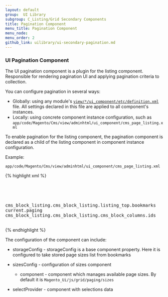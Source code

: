 ```yaml
---
layout: default
group:  UI Library
subgroup: C_Listing/Grid Secondary Components
title: Pagination Component
menu_title: Pagination Component
menu_node:
menu_order: 2
github_link: uilibrary/ui-secondary-pagination.md
---
```


<h3 id="pagination">UI Pagination Component</h3>

The UI pagination component is a plugin for the listing component. Responsible for rendering pagination UI and applying pagination criteria to collection.

You can configure pagination in several ways:

* Globally: using any module's <a href="{{ site.gdeurl }}ui-library/ui-definition.html">`view/*/ui_component/etc/definition.xml`</a> file. All settings declared in this file are applied to all component's instances.
* Locally: using concrete component instance configuration, such as `app/code/Magento/Cms/view/adminhtml/ui_component/cms_page_listing.xml`

To enable pagination for the listing component, the pagination component is declared as a child of the listing component in component instance configuration.

Example:

`app/code/Magento/Cms/view/adminhtml/ui_component/cms_page_listing.xml`

{% highlight xml %}
<listing xmlns:xsi="http://www.w3.org/2001/XMLSchema-instance" xsi:noNamespaceSchemaLocation="../../../../Ui/etc/ui_configuration.xsd">
    <container name="page_listing_top">
        <paging name="listing_paging">
            <argument name="data" xsi:type="array">
                <item name="config" xsi:type="array">
                    <item name="storageConfig" xsi:type="array">
                        <item name="provider" xsi:type="string">cms_block_listing.cms_block_listing.listing_top.bookmarks</item>
                        <item name="namespace" xsi:type="string">current.paging</item>
                    </item>
                    <item name="selectProvider" xsi:type="string">cms_block_listing.cms_block_listing.cms_block_columns.ids</item>
                </item>
            </argument>
        </paging>
    </container>
</listing>
{% endhighlight %}

The configuration of the component can include:

* storageConfig - storageConfig is a base component property. Here it is configured to take stored page sizes list from bookmarks

* sizesConfig - configuration of sizes component
  * component - component which manages available page sizes. By default it is `Magento_Ui/js/grid/paging/sizes`
 
* selectProvider - component with selections data